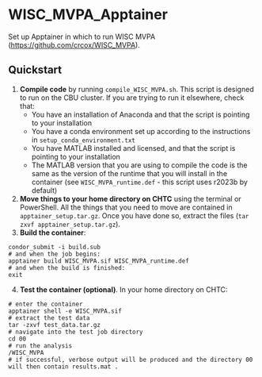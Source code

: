# WISC_MVPA_Apptainer
Set up Apptainer in which to run WISC MVPA (https://github.com/crcox/WISC_MVPA). 

## Quickstart

1. **Compile code** by running `compile_WISC_MVPA.sh`. This script is designed to run on the CBU cluster. If you are trying to run it elsewhere, check that:
	- You have an installation of Anaconda and that the script is pointing to your installation
	- You have a conda environment set up according to the instructions in `setup_conda_environment.txt`
	- You have MATLAB installed and licensed, and that the script is pointing to your installation
	- The MATLAB version that you are using to compile the code is the same as the version of the runtime that you will install in the container (see `WISC_MVPA_runtime.def` - this script uses r2023b by default)
2. **Move things to your home directory on CHTC** using the terminal or PowerShell. All the things that you need to move are contained in `apptainer_setup.tar.gz`. Once you have done so, extract the files (`tar zxvf apptainer_setup.tar.gz`).
3. **Build the container**:
```
condor_submit -i build.sub
# and when the job begins:
apptainer build WISC_MVPA.sif WISC_MVPA_runtime.def
# and when the build is finished:
exit
```
4. **Test the container (optional)**. In your home directory on CHTC:
```
# enter the container
apptainer shell -e WISC_MVPA.sif
# extract the test data
tar -zxvf test_data.tar.gz
# navigate into the test job directory
cd 00
# run the analysis
/WISC_MVPA
# if successful, verbose output will be produced and the directory 00 will then contain results.mat .
```

